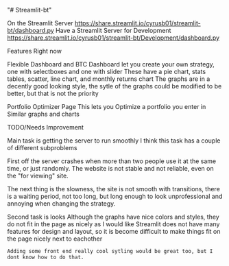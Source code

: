 "# Streamlit-bt" 

On the Streamlit Server https://share.streamlit.io/cyrusb01/streamlit-bt/dashboard.py
Have a Streamlit Server for Development https://share.streamlit.io/cyrusb01/streamlit-bt/Development/dashboard.py


Features Right now 

Flexible Dashboard and BTC Dashboard let you create your own strategy, one with selectboxes and one with slider 
  These have a pie chart, stats tables, scatter, line chart, and monthly returns chart
  The graphs are in a decently good looking style, the sytle of the graphs could be modified to be better, but that is not the priority
  
Portfolio Optimizer Page 
  This lets you Optimize a portfolio you enter in 
    Similar graphs and charts 


TODO/Needs Improvement

 Main task is getting the server to run smoothly 
  I think this task has a couple of different subproblems
  
  First off the server crashes when more than two people use it at the same time, or just randomly. The website is not stable and not reliable, even on the "for viewing" site.
  
  The next thing is the slowness, the site is not smooth with transitions, there is a waiting period, not too long, but long enough to look unprofessional and annoying when         changing the strategy.
  
  Second task is looks 
    Although the graphs have nice colors and styles, they do not fit in the page as nicely as I would like
    Streamlit does not have many features for design and layout, so it is become difficult to make things fit on the page nicely next to eachother 
    
    Adding some front end really cool sytling would be great too, but I dont know how to do that. 
    
  
  
